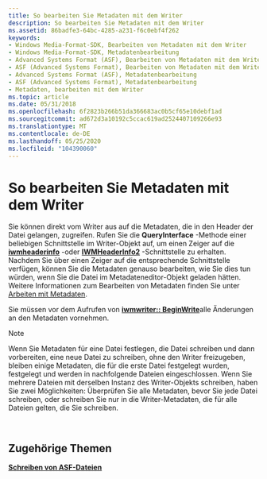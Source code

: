 ```yaml
---
title: So bearbeiten Sie Metadaten mit dem Writer
description: So bearbeiten Sie Metadaten mit dem Writer
ms.assetid: 86badfe3-64bc-4285-a231-f6c0ebf4f262
keywords:
- Windows Media-Format-SDK, Bearbeiten von Metadaten mit dem Writer
- Windows Media-Format-SDK, Metadatenbearbeitung
- Advanced Systems Format (ASF), Bearbeiten von Metadaten mit dem Writer
- ASF (Advanced Systems Format), Bearbeiten von Metadaten mit dem Writer
- Advanced Systems Format (ASF), Metadatenbearbeitung
- ASF (Advanced Systems Format), Metadatenbearbeitung
- Metadaten, bearbeiten mit dem Writer
ms.topic: article
ms.date: 05/31/2018
ms.openlocfilehash: 6f2823b266b51da366683ac0b5cf65e10debf1ad
ms.sourcegitcommit: ad672d3a10192c5ccac619ad2524407109266e93
ms.translationtype: MT
ms.contentlocale: de-DE
ms.lasthandoff: 05/25/2020
ms.locfileid: "104390060"
---
```

# <a name="to-edit-metadata-with-the-writer"></a>So bearbeiten Sie Metadaten mit dem Writer

Sie können direkt vom Writer aus auf die Metadaten, die in den Header der Datei gelangen, zugreifen. Rufen Sie die **QueryInterface** -Methode einer beliebigen Schnittstelle im Writer-Objekt auf, um einen Zeiger auf die [**iwmheaderinfo**](/previous-versions/windows/desktop/api/wmsdkidl/nn-wmsdkidl-iwmheaderinfo) -oder [**IWMHeaderInfo2**](/previous-versions/windows/desktop/api/wmsdkidl/nn-wmsdkidl-iwmheaderinfo2) -Schnittstelle zu erhalten. Nachdem Sie über einen Zeiger auf die entsprechende Schnittstelle verfügen, können Sie die Metadaten genauso bearbeiten, wie Sie dies tun würden, wenn Sie die Datei im Metadateneditor-Objekt geladen hätten. Weitere Informationen zum Bearbeiten von Metadaten finden Sie unter [Arbeiten mit Metadaten](working-with-metadata.md).

Sie müssen vor dem Aufrufen von [**iwmwriter:: BeginWrite**](/previous-versions/windows/desktop/api/Wmsdkidl/nf-wmsdkidl-iwmwriter-beginwriting)alle Änderungen an den Metadaten vornehmen.

> [!Note]  
> Wenn Sie Metadaten für eine Datei festlegen, die Datei schreiben und dann vorbereiten, eine neue Datei zu schreiben, ohne den Writer freizugeben, bleiben einige Metadaten, die für die erste Datei festgelegt wurden, festgelegt und werden in nachfolgende Dateien eingeschlossen. Wenn Sie mehrere Dateien mit derselben Instanz des Writer-Objekts schreiben, haben Sie zwei Möglichkeiten: Überprüfen Sie alle Metadaten, bevor Sie jede Datei schreiben, oder schreiben Sie nur in die Writer-Metadaten, die für alle Dateien gelten, die Sie schreiben.

 

## <a name="related-topics"></a>Zugehörige Themen

<dl> <dt>

[**Schreiben von ASF-Dateien**](writing-asf-files.md)
</dt> </dl>

 

 




